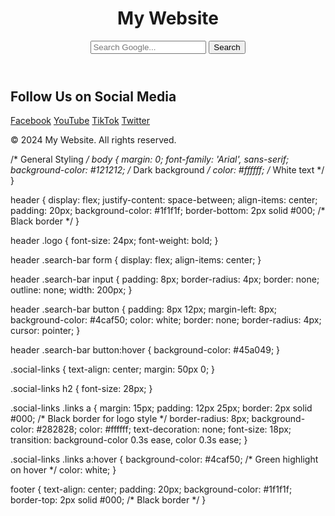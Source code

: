 <!DOCTYPE html>
<html lang="en">
<head>
  <meta charset="UTF-8">
  <meta name="viewport" content="width=device-width, initial-scale=1.0">
  <title>Dark Themed Social Links Website</title>
  <link rel="stylesheet" href="style.css">
</head>
<body>
  <!-- Header Section with Google Search -->
  <header>
    <div class="logo">
      <h1>My Website</h1>
    </div>
    <div class="search-bar">
      <form action="https://www.google.com/search" method="get" target="_blank">
        <input type="text" name="q" placeholder="Search Google...">
        <button type="submit">Search</button>
      </form>
    </div>
  </header>

  <!-- Social Media Links -->
  <section class="social-links">
    <h2>Follow Us on Social Media</h2>
    <div class="links">
      <a href="https://www.facebook.com" target="_blank">Facebook</a>
      <a href="https://www.youtube.com" target="_blank">YouTube</a>
      <a href="https://www.tiktok.com" target="_blank">TikTok</a>
      <a href="https://www.twitter.com" target="_blank">Twitter</a>
    </div>
  </section>

  <!-- Footer Section -->
  <footer>
    <p>&copy; 2024 My Website. All rights reserved.</p>
  </footer>
</body>
</html>



/* General Styling */
body {
  margin: 0;
  font-family: 'Arial', sans-serif;
  background-color: #121212; /* Dark background */
  color: #ffffff; /* White text */
}

header {
  display: flex;
  justify-content: space-between;
  align-items: center;
  padding: 20px;
  background-color: #1f1f1f;
  border-bottom: 2px solid #000; /* Black border */
}

header .logo {
  font-size: 24px;
  font-weight: bold;
}

header .search-bar form {
  display: flex;
  align-items: center;
}

header .search-bar input {
  padding: 8px;
  border-radius: 4px;
  border: none;
  outline: none;
  width: 200px;
}

header .search-bar button {
  padding: 8px 12px;
  margin-left: 8px;
  background-color: #4caf50;
  color: white;
  border: none;
  border-radius: 4px;
  cursor: pointer;
}

header .search-bar button:hover {
  background-color: #45a049;
}

.social-links {
  text-align: center;
  margin: 50px 0;
}

.social-links h2 {
  font-size: 28px;
}

.social-links .links a {
  margin: 15px;
  padding: 12px 25px;
  border: 2px solid #000; /* Black border for logo style */
  border-radius: 8px;
  background-color: #282828;
  color: #ffffff;
  text-decoration: none;
  font-size: 18px;
  transition: background-color 0.3s ease, color 0.3s ease;
}

.social-links .links a:hover {
  background-color: #4caf50; /* Green highlight on hover */
  color: white;
}

footer {
  text-align: center;
  padding: 20px;
  background-color: #1f1f1f;
  border-top: 2px solid #000; /* Black border */
}

